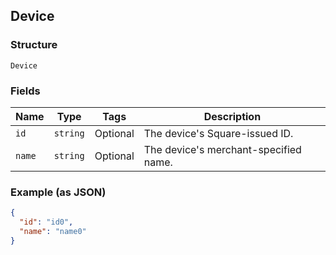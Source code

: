 ## Device

### Structure

`Device`

### Fields

| Name | Type | Tags | Description |
|  --- | --- | --- | --- |
| `id` | `string` | Optional | The device's Square-issued ID. |
| `name` | `string` | Optional | The device's merchant-specified name. |

### Example (as JSON)

```json
{
  "id": "id0",
  "name": "name0"
}
```

